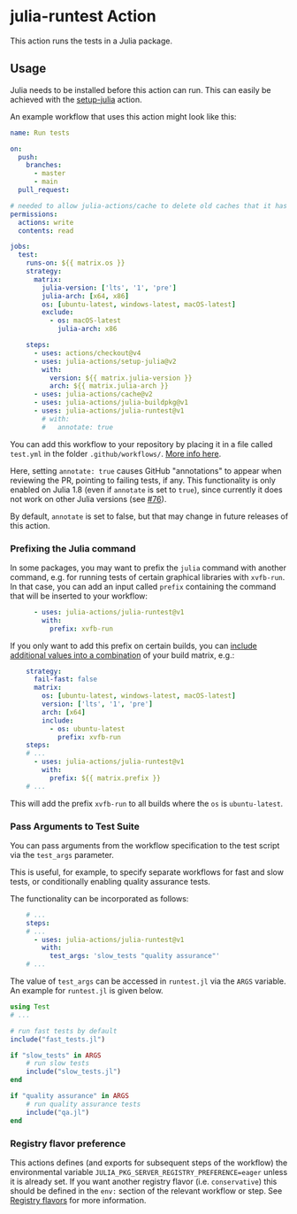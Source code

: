 # julia-runtest Action

This action runs the tests in a Julia package.

## Usage

Julia needs to be installed before this action can run. This can easily be achieved with the [setup-julia](https://github.com/marketplace/actions/setup-julia-environment) action.

An example workflow that uses this action might look like this:

```yaml
name: Run tests

on:
  push:
    branches:
      - master
      - main
  pull_request:

# needed to allow julia-actions/cache to delete old caches that it has created
permissions:
  actions: write
  contents: read

jobs:
  test:
    runs-on: ${{ matrix.os }}
    strategy:
      matrix:
        julia-version: ['lts', '1', 'pre']
        julia-arch: [x64, x86]
        os: [ubuntu-latest, windows-latest, macOS-latest]
        exclude:
          - os: macOS-latest
            julia-arch: x86

    steps:
      - uses: actions/checkout@v4
      - uses: julia-actions/setup-julia@v2
        with:
          version: ${{ matrix.julia-version }}
          arch: ${{ matrix.julia-arch }}
      - uses: julia-actions/cache@v2
      - uses: julia-actions/julia-buildpkg@v1
      - uses: julia-actions/julia-runtest@v1
        # with:
        #   annotate: true
```

You can add this workflow to your repository by placing it in a file called `test.yml` in the folder `.github/workflows/`. [More info here](https://docs.github.com/en/actions/reference/workflow-syntax-for-github-actions).

Here, setting `annotate: true` causes GitHub "annotations" to appear when reviewing the PR, pointing to failing tests, if any.
This functionality is only enabled on Julia 1.8 (even if `annotate` is set to `true`), since currently it does not work on other Julia versions (see [#76](https://github.com/julia-actions/julia-runtest/issues/76)).

By default, `annotate` is set to false, but that may change in future releases of this action.
### Prefixing the Julia command

In some packages, you may want to prefix the `julia` command with another command, e.g. for running tests of certain graphical libraries with `xvfb-run`.
In that case, you can add an input called `prefix` containing the command that will be inserted to your workflow:

```yaml
      - uses: julia-actions/julia-runtest@v1
        with:
          prefix: xvfb-run
```

If you only want to add this prefix on certain builds, you can [include additional values into a combination](https://docs.github.com/en/free-pro-team@latest/actions/reference/workflow-syntax-for-github-actions#example-including-additional-values-into-combinations) of your build matrix, e.g.:

```yaml
    strategy:
      fail-fast: false
      matrix:
        os: [ubuntu-latest, windows-latest, macOS-latest]
        version: ['lts', '1', 'pre']
        arch: [x64]
        include:
          - os: ubuntu-latest
            prefix: xvfb-run
    steps:
    # ...
      - uses: julia-actions/julia-runtest@v1
        with:
          prefix: ${{ matrix.prefix }}
    # ...
```

This will add the prefix `xvfb-run` to all builds where the `os` is `ubuntu-latest`.

### Pass Arguments to Test Suite

You can pass arguments from the workflow specification to the test script via the `test_args` parameter.

This is useful, for example, to specify separate workflows for fast and slow tests, or conditionally enabling quality assurance tests.

The functionality can be incorporated as follows:

```yaml
    # ...
    steps:
    # ...
      - uses: julia-actions/julia-runtest@v1
        with:
          test_args: 'slow_tests "quality assurance"'
    # ...
```

The value of `test_args` can be accessed in `runtest.jl` via the `ARGS` variable. An example for `runtest.jl` is given below.

```julia
using Test
# ...

# run fast tests by default
include("fast_tests.jl")

if "slow_tests" in ARGS
    # run slow tests
    include("slow_tests.jl")
end

if "quality assurance" in ARGS
    # run quality assurance tests
    include("qa.jl")
end
```


### Registry flavor preference

This actions defines (and exports for subsequent steps of the workflow) the
environmental variable `JULIA_PKG_SERVER_REGISTRY_PREFERENCE=eager` unless it
is already set. If you want another registry flavor (i.e. `conservative`) this
should be defined in the `env:` section of the relevant workflow or step. See
[Registry flavors](https://pkgdocs.julialang.org/dev/registries/#Registry-flavors)
for more information.

